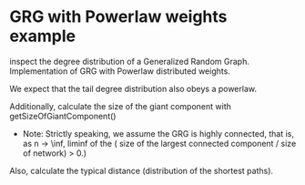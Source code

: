 # GRG with Powerlaw weights example

inspect the degree distribution of a Generalized Random Graph. Implementation of GRG with Powerlaw distributed weights.

We expect that the tail degree distribution also obeys a powerlaw.

Additionally, calculate the size of the giant component with getSizeOfGiantComponent()
* Note: Strictly speaking, we assume the GRG is highly connected, that is, as n -> \inf, 
    liminf of the ( size of the largest connected component / size of network) > 0.)

Also, calculate the typical distance (distribution of the shortest paths). 